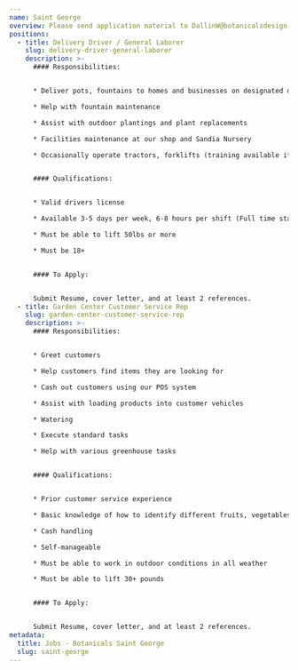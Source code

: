 ```yaml
---
name: Saint George
overview: Please send application material to DallinW@botanicalsdesign.com.
positions:
  - title: Delivery Driver / General Laborer
    slug: delivery-driver-general-laborer
    description: >-
      #### Responsibilities:


      * Deliver pots, fountains to homes and businesses on designated days

      * Help with fountain maintenance

      * Assist with outdoor plantings and plant replacements

      * Facilities maintenance at our shop and Sandia Nursery

      * Occasionally operate tractors, forklifts (training available if needed)


      #### Qualifications:


      * Valid drivers license

      * Available 3-5 days per week, 6-8 hours per shift (Full time starting in Spring)

      * Must be able to lift 50lbs or more

      * Must be 18+


      #### To Apply:


      Submit Resume, cover letter, and at least 2 references.
  - title: Garden Center Customer Service Rep
    slug: garden-center-customer-service-rep
    description: >-
      #### Responsibilities:


      * Greet customers

      * Help customers find items they are looking for

      * Cash out customers using our POS system

      * Assist with loading products into customer vehicles

      * Watering

      * Execute standard tasks

      * Help with various greenhouse tasks


      #### Qualifications:


      * Prior customer service experience

      * Basic knowledge of how to identify different fruits, vegetables, and seasonal flowers.

      * Cash handling

      * Self-manageable

      * Must be able to work in outdoor conditions in all weather

      * Must be able to lift 30+ pounds


      #### To Apply: 


      Submit Resume, cover letter, and at least 2 references.
metadata:
  title: Jobs - Botanicals Saint George
  slug: saint-george
---
```

